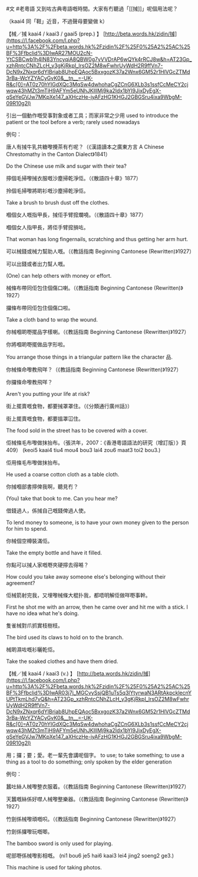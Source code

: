  #文  #老粵語
又到咗古典粵語嘅時間。大家有冇聽過「[[𢬿]]」呢個用法呢？

（kaai4 同「鞋」近音，不過聲母要變做 k）

【械／𢬿 kaai4 / kaai3 / gaai5 (prep.) 】 [http://beta.words.hk/zidin/𢬿](https://l.facebook.com/l.php?u=http%3A%2F%2Fbeta.words.hk%2Fzidin%2F%25F0%25A2%25AC%25BF%3Ffbclid%3DIwAR27MOU2cN-YtCSBCwb1h4IN83YncyqiA8QBW0g7yVVDrAP6wQYk4rRCJ8w&h=AT23Gp_xzhRntcCNhZLcH_y3gKjRkpI_lrsOZ2M8wFwhrUyWdH2R9ffVn7-DcN9xZNxqr6dYIBriab8UhpEQAoc5BxxgozK37a2Wnx6GM52r1HlVGcZTMd3rBa-WcYZYACyGvK0&__tn__=-UK-R&c[0]=AT0z70hYIGdXQc3MqSw4dwhohaCgZCnG6XLb3s1ssfCcMeCY2cjwqw43hMZt3mTiH9AFYm5eUNhJKllIMj9ka2Idx1bYI9JixDyEgX-qSeYeGVJw7MKpXe147_aXHczHe-jyAFzHG1KHGJ2GBGSru4ixa9WbgM-09R10g2I)

引出一個動作嘅受事對象或者工具；而家非常之少用 used to introduce the patient or the tool before a verb; rarely used nowadays

例句：

唐人有𢬿牛乳共糖嚟攪茶有冇呢？（《漢語讀本之廣東方言 A Chinese Chrestomathy in the Canton Dialect》1841）

Do the Chinese use milk and sugar with their tea?

擰個毛掃嚟𢬿衣服嘅沙塵掃乾淨佢。（《散語四十章》1877）

拎個毛掃嚟將啲衫嘅沙塵掃乾淨佢。

Take a brush to brush dust off the clothes.

嗰個女人嘅指甲長，𢬿佢手臂搲爛嘵。（《散語四十章》1877）

嗰個女人指甲長，將佢手臂搲損咗。

That woman has long fingernails, scratching and thus getting her arm hurt.

可以械錢或械力幫助人嘅。（《教話指南 Beginning Cantonese (Rewritten)》1927）

可以出錢或者出力幫人嘅。

(One) can help others with money or effort.

械條布帶同佢包住個傷口喇。（《教話指南 Beginning Cantonese (Rewritten)》1927）

攞條布帶同佢包住個傷口啦。

Take a cloth band to wrap the wound.

你械嗰啲嘢擺品字樣喇。（《教話指南 Beginning Cantonese (Rewritten)》1927）

你將嗰啲嘢擺做品字形啦。

You arrange those things in a triangular pattern like the character 品.

你械條命嚟教飛咩？（《教話指南 Beginning Cantonese (Rewritten)》1927）

你攞條命嚟教飛咩？

Aren't you putting your life at risk?

街上擺賣嘅食物，都要𢬿罩罩住。（《分類通行廣州話》）

街上擺賣嘅食物，都要搵罩冚住。

The food sold in the street has to be covered with a cover.

佢械條毛布嚟做抹抬布。（張洪年，2007：《香港粵語語法的研究（增訂版）》頁409） (keoi5 kaai4 tiu4 mou4 bou3 lai4 zou6 maat3 toi2 bou3.)

佢用條毛布嚟做抹抬布。

He used a coarse cotton cloth as a table cloth.

你𢬿嗰部書擰俾我啊，聽見冇？

(You) take that book to me. Can you hear me?

借錢過人，係𢬿自己嘅錢俾過人使。

To lend money to someone, is to have your own money given to the person for him to spend.

你械個空樽裝滿佢。

Take the empty bottle and have it filled.

你點可以𢬿人家嘅嘢夾硬擰去得𠺝？

How could you take away someone else's belonging without their agreement?

佢械箭射完我，又埋嚟械條大棍扑我，都唔明解佢做咩嘢事幹。

First he shot me with an arrow, then he came over and hit me with a stick. I have no idea what he's doing.

隻雀械對爪抓實枝樹枝。

The bird used its claws to hold on to the branch.

械啲濕咗嘅衫曬乾佢。

Take the soaked clothes and have them dried.

【械／𢬿 kaai4 / kaai3 (v.) 】 [http://beta.words.hk/zidin/𢬿](https://l.facebook.com/l.php?u=http%3A%2F%2Fbeta.words.hk%2Fzidin%2F%25F0%25A2%25AC%25BF%3Ffbclid%3DIwAR03j7j_MGCvySsjQB1uTs5q3lYtyrwaN3ARtAkpcklecnYUPtTkmLhd7vQ&h=AT23Gp_xzhRntcCNhZLcH_y3gKjRkpI_lrsOZ2M8wFwhrUyWdH2R9ffVn7-DcN9xZNxqr6dYIBriab8UhpEQAoc5BxxgozK37a2Wnx6GM52r1HlVGcZTMd3rBa-WcYZYACyGvK0&__tn__=-UK-R&c[0]=AT0z70hYIGdXQc3MqSw4dwhohaCgZCnG6XLb3s1ssfCcMeCY2cjwqw43hMZt3mTiH9AFYm5eUNhJKllIMj9ka2Idx1bYI9JixDyEgX-qSeYeGVJw7MKpXe147_aXHczHe-jyAFzHG1KHGJ2GBGSru4ixa9WbgM-09R10g2I)

用；攞；要；愛。老一輩先會講呢個字。 to use; to take something; to use a thing as a tool to do something; only spoken by the elder generation

例句：

蠶吐絲人械嚟整衣服着。（《教話指南 Beginning Cantonese (Rewritten)》1927）

天蠶嘅絲係好噤人械嚟整樂器。（《教話指南 Beginning Cantonese (Rewritten)》1927）

竹劍係械嚟頑嘅呮。（《教話指南 Beginning Cantonese (Rewritten)》1927）

竹劍係攞嚟玩嘅唧。

The bamboo sword is only used for playing.

呢部嘢係械嚟影相嘅。 (ni1 bou6 je5 hai6 kaai3 lei4 jing2 soeng2 ge3.)

This machine is used for taking photos.